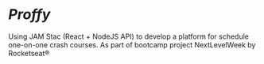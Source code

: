 # _Proffy_ 

Using JAM Stac (React + NodeJS API) to develop a platform for schedule one-on-one crash courses. As part of bootcamp project NextLevelWeek by Rocketseat®
